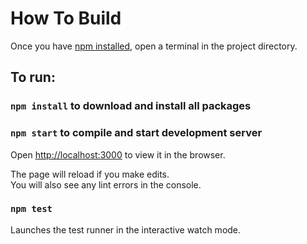 # How To Build

Once you have [npm installed](https://docs.npmjs.com/downloading-and-installing-node-js-and-npm), open a terminal in the project directory.

## To run:

### `npm install` to download and install all packages

### `npm start` to compile and start development server

Open [http://localhost:3000](http://localhost:3000) to view it in the browser.

The page will reload if you make edits.\
You will also see any lint errors in the console.

### `npm test`

Launches the test runner in the interactive watch mode.

